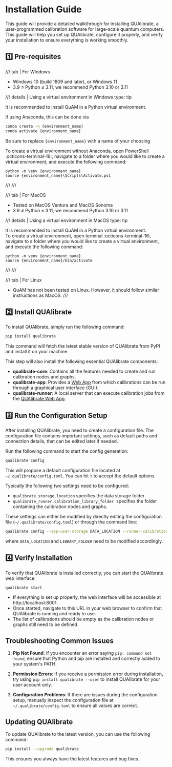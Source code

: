 # Installation Guide

This guide will provide a detailed walkthrough for installing QUAlibrate, a user-programmed calibration software for large-scale quantum computers. This guide will help you set up QUAlibrate, configure it properly, and verify your installation to ensure everything is working smoothly.

## :one: Pre-requisites

/// tab | For Windows
- Windows 10 (build 1809 and later), or Windows 11
- 3.9 ≤ Python ≤ 3.11, we recommend Python 3.10 or 3.11

/// details | Using a virtual environment in Windows
    type: tip

It is recommended to install QuAM in a Python virtual environment.

If using Anaconda, this can be done via

```bash
conda create -n {environment_name}  
conda activate {environment_name}
```

Be sure to replace `{environment_name}` with a name of your choosing

To create a virtual environment without Anaconda, open PowerShell :octicons-terminal-16:, navigate to
a folder where you would like to create a virtual environment, and execute the 
following command:

```
python -m venv {environment_name}  
source {environment_name}\Scripts\Activate.ps1
```
///
///

/// tab | For MacOS
- Tested on MacOS Ventura and MacOS Sonoma
- 3.9 ≤ Python ≤ 3.11, we recommend Python 3.10 or 3.11

/// details | Using a virtual environment in MacOS
    type: tip

It is recommended to install QuAM in a Python virtual environment.  
To create a virtual environment, open terminal :octicons-terminal-16:, navigate to a folder where you would like to create a virtual environment, and execute the following command:
```
python -m venv {environment_name}
source {environment_name}/bin/activate
```
///
///

/// tab | For Linux
- QuAM has not been tested on Linux. However, it should follow similar instructions as MacOS.
///


## :two: Install QUAlibrate

To install QUAlibrate, simply run the following command:

```bash
pip install qualibrate
```

This command will fetch the latest stable version of QUAlibrate from PyPI and install it on your machine.

This step will also install the following essential QUAlibrate components:

- **qualibrate-core**: Contains all the features needed to create and run calibration nodes and graphs.
- **qualibrate-app**: Provides a [Web App](web_app.md) from which calibrations can be run through a graphical user interface (GUI).
- **qualibrate-runner**: A local server that can execute calibration jobs from the [QUAlibrate Web App](web_app.md).

## :three: Run the Configuration Setup

After installing QUAlibrate, you need to create a configuration file. The configuration file contains important settings, such as default paths and connection details, that can be edited later if needed.

Run the following command to start the config generation:

```bash
qualibrate config
```

This will propose a default configuration file located at `~/.qualibrate/config.toml`. You can hit `Y` to accept the default options.

Typically the following two settings need to be configured:

- `qualibrate.storage.location` specifies the data storage folder
- `qualibrate_runner.calibration_library_folder`  specifies the folder containing the calibration nodes and graphs.

These settings can either be modified by directly editing the configuration file (`~/.qualibrate/config.toml`) or through the command line:

```bash
qualibrate config --app-user-storage DATA_LOCATION --runner-calibration-library-folder LIBRARY_FOLDER
```

where `DATA_LOCATION` and `LIBRARY_FOLDER` need to be modified accordingly.   

## :four: Verify Installation

To verify that QUAlibrate is installed correctly, you can start the QUAlibrate web interface:

```bash
qualibrate start
```

- If everything is set up properly, the web interface will be accessible at http\://localhost:8001.
- Once started, navigate to this URL in your web browser to confirm that QUAlibrate is running and ready to use.
- The list of calibrations should be empty as the calibration nodes or graphs still need to be defined.

## Troubleshooting Common Issues

1. **Pip Not Found**: If you encounter an error saying `pip: command not found`, ensure that Python and pip are installed and correctly added to your system's PATH.

2. **Permission Errors**: If you receive a permission error during installation, try using `pip install qualibrate --user` to install QUAlibrate for your user account only.

3. **Configuration Problems**: If there are issues during the configuration setup, manually inspect the configuration file at `~/.qualibrate/config.toml` to ensure all values are correct.

## Updating QUAlibrate

To update QUAlibrate to the latest version, you can use the following command:

```bash
pip install --upgrade qualibrate
```

This ensures you always have the latest features and bug fixes.
